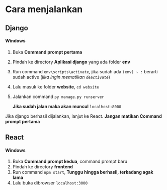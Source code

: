 # Cara menjalankan

## Django

#### Windows
1. Buka **Command prompt pertama**
2. Pindah ke directory **Aplikasi django** yang ada folder **env**
3. Run command ```env\scripts\activate```, jika sudah ada ```(env) ~ :``` berarti sudah active (_jika ingin mematikan ```deactivate```_)
4. Lalu masuk ke folder **website**, ```cd website```
5. Jalankan command ```py manage.py runserver```
    
    **Jika sudah jalan maka akan muncul** ```localhost:8000```
    
Jika django berhasil dijalankan, lanjut ke React. **Jangan matikan Command prompt pertama**
    
## React

#### Windows

1. Buka **Command prompt kedua**, command prompt baru
2. Pindah ke directory **frontend**
3. Run command ```npm start```, **Tunggu hingga berhasil, terkadang agak lama**
4. Lalu buka dibrowser ```localhost:3000```
